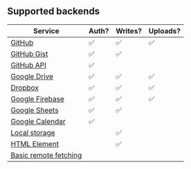 ## Supported backends

| Service | Auth? | Writes? | Uploads? |
|---------|----|----|-----|
| [GitHub](/backends/github/) | ✅ | ✅ | ✅ |
| [GitHub Gist](/backends/github/#gist) | ✅ | ✅ |  |
| [GitHub API](/backends/github/#api) | ✅ |  |  |
| [Google Drive](/backends/google/#drive) | ✅ | ✅ | ✅ |
| [Dropbox](/backends/dropbox) | ✅ | ✅ | ✅ |
| [Google Firebase](/backends/google/#firebase) | ✅ | ✅ | ✅ |
| [Google Sheets](/backends/google/#sheets) | ✅ | ✅ |  |
| [Google Calendar](/backends/google/#calendar) | ✅ |  |  |
| [Local storage](/backends/basic/#local) |  | ✅ |  |
| [HTML Element](/backends/basic/#element) |  | ✅ |  |
| [Basic remote fetching](/backends/basic/#remote) |  |  |  |